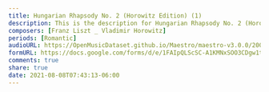 ```yaml
---
title: Hungarian Rhapsody No. 2 (Horowitz Edition) (1)
description: This is the description for Hungarian Rhapsody No. 2 (Horowitz Edition) by Franz Liszt _ Vladimir Horowitz
composers: [Franz Liszt _ Vladimir Horowitz]
periods: [Romantic]
audioURL: https://OpenMusicDataset.github.io/Maestro/maestro-v3.0.0/2008/MIDI-Unprocessed_09_R2_2008_01-05_ORIG_MID--AUDIO_09_R2_2008_wav--5.midi
formURL: https://docs.google.com/forms/d/e/1FAIpQLScSC-A1KMNxSOO3CDgw1tlcWjz-Fren-ffn4IByK7jeeS708w/viewform
comments: true
share: true
date: 2021-08-08T07:43:13-06:00
---
```


